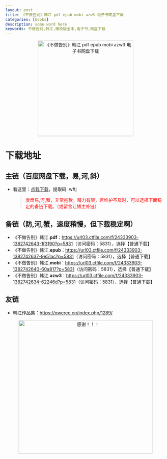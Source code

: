 ```yaml
---
layout: post
title: 《不做告别》韩江 pdf epub mobi azw3 电子书网盘下载
categories: [books]
description: some word here
keywords: 不做告别,韩江,精校版全本,电子书,网盘下载
---
```


<div align="center"><img src="https://qweree.cn/wp-content/uploads/2024/10/bu-zuo-gao-bie-tuya.jpg" alt="《不做告别》韩江 pdf epub mobi azw3 电子书网盘下载" width="300px" height="auto"></div>

# 下载地址

## 主链（百度网盘下载，易,河,斜）

- 看这里：[点我下载](https://pan.baidu.com/s/1iMXUbSbtZQZjDcqDmnWUyw?pwd=wftj)，提取码: wftj

  > <p style="color:red" >度盘易,河,蟹，非常抱歉。精力有限，若维护不及时，可以选择下面稳定的备链下载。（或留言让博主补链）</p>

## 备链（防,河,蟹，速度稍慢，但下载稳定啊）

- 《不做告别》韩江.**pdf**：<https://url03.ctfile.com/f/24333903-1382742643-1f3190?p=5831>（访问密码：5831），选择【普通下载】
- 《不做告别》韩江.**epub**：<https://url03.ctfile.com/f/24333903-1382742637-9e51ac?p=5831>（访问密码：5831），选择【普通下载】
- 《不做告别》韩江.**mobi**：<https://url03.ctfile.com/f/24333903-1382742640-60a817?p=5831>（访问密码：5831），选择【普通下载】
- 《不做告别》韩江.**azw3**：<https://url03.ctfile.com/f/24333903-1382742634-62246d?p=5831>（访问密码：5831），选择【普通下载】

## 友链

- 韩江作品集：<https://qweree.cn/index.php/1289/>

<div align="center"><img src="https://pic.imgdb.cn/item/6707df6bd29ded1a8ce37031.gif" alt="感谢！！！" width="420px" height="auto"/></div>
